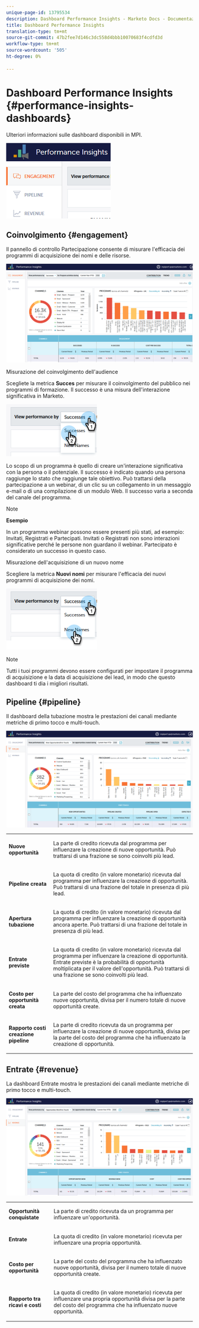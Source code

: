 ```yaml
---
unique-page-id: 13795534
description: Dashboard Performance Insights - Marketo Docs - Documentazione del prodotto
title: Dashboard Performance Insights
translation-type: tm+mt
source-git-commit: 47b2fee7d146c3dc558d4bbb10070683f4cdfd3d
workflow-type: tm+mt
source-wordcount: '505'
ht-degree: 0%

---
```



# Dashboard Performance Insights {#performance-insights-dashboards}

Ulteriori informazioni sulle dashboard disponibili in MPI.

![](assets/1-4.png)

## Coinvolgimento {#engagement}

Il pannello di controllo Partecipazione consente di misurare l&#39;efficacia dei programmi di acquisizione dei nomi e delle risorse.

![](assets/two-3.png)

Misurazione del coinvolgimento dell&#39;audience

Scegliete la metrica **Succes** per misurare il coinvolgimento del pubblico nei programmi di formazione. Il successo è una misura dell&#39;interazione significativa in Marketo.

![](assets/3-4.png)

Lo scopo di un programma è quello di creare un&#39;interazione significativa con la persona o il potenziale. Il successo è indicato quando una persona raggiunge lo stato che raggiunge tale obiettivo. Può trattarsi della partecipazione a un webinar, di un clic su un collegamento in un messaggio e-mail o di una compilazione di un modulo Web. Il successo varia a seconda del canale del programma.

>[!NOTE]
>
>**Esempio**
>
>In un programma webinar possono essere presenti più stati, ad esempio: Invitati, Registrati e Partecipati. Invitati o Registrati non sono interazioni significative perché le persone non guardano il webinar. Partecipato è considerato un successo in questo caso.

Misurazione dell&#39;acquisizione di un nuovo nome

Scegliere la metrica **Nuovi nomi** per misurare l&#39;efficacia dei nuovi programmi di acquisizione dei nomi.

![](assets/4-3.png)

>[!NOTE]
>
>Tutti i tuoi programmi devono essere configurati per impostare il programma di acquisizione e la data di acquisizione dei lead, in modo che questo dashboard ti dia i migliori risultati.

## Pipeline {#pipeline}

Il dashboard della tubazione mostra le prestazioni dei canali mediante metriche di primo tocco e multi-touch.

![](assets/five-1.png)

<table> 
 <tbody> 
  <tr> 
   <td><p><strong>Nuove opportunità</strong></p></td> 
   <td><p>La parte di credito ricevuta dal programma per influenzare la creazione di nuove opportunità. Può trattarsi di una frazione se sono coinvolti più lead.</p></td> 
  </tr> 
  <tr> 
   <td><p><strong>Pipeline creata</strong></p></td> 
   <td><p>La quota di credito (in valore monetario) ricevuta dal programma per influenzare la creazione di opportunità. Può trattarsi di una frazione del totale in presenza di più lead.</p></td> 
  </tr> 
  <tr> 
   <td><p><strong>Apertura tubazione</strong></p></td> 
   <td><p>La quota di credito (in valore monetario) ricevuta dal programma per influenzare la creazione di opportunità ancora aperte. Può trattarsi di una frazione del totale in presenza di più lead.</p></td> 
  </tr> 
  <tr> 
   <td><p><strong>Entrate previste</strong></p></td> 
   <td><p>La quota di credito (in valore monetario) ricevuta dal programma per influenzare la creazione di opportunità. Entrate previste è la probabilità di opportunità moltiplicata per il valore dell'opportunità. Può trattarsi di una frazione se sono coinvolti più lead.</p></td> 
  </tr> 
  <tr> 
   <td><p><strong>Costo per opportunità creata</strong></p></td> 
   <td><p>La parte del costo del programma che ha influenzato nuove opportunità, divisa per il numero totale di nuove opportunità create.</p></td> 
  </tr> 
  <tr> 
   <td><p><strong>Rapporto costi creazione pipeline</strong></p></td> 
   <td><p>La parte di credito ricevuta da un programma per influenzare la creazione di nuove opportunità, divisa per la parte del costo del programma che ha influenzato la creazione di opportunità.</p></td> 
  </tr> 
 </tbody> 
</table>

## Entrate {#revenue}

La dashboard Entrate mostra le prestazioni dei canali mediante metriche di primo tocco e multi-touch.

![](assets/six-1.png)

<table> 
 <tbody> 
  <tr> 
   <td><p><strong>Opportunità conquistate</strong></p></td> 
   <td><p>La parte di credito ricevuta da un programma per influenzare un'opportunità.</p></td> 
  </tr> 
  <tr> 
   <td><p><strong>Entrate</strong></p></td> 
   <td><p>La quota di credito (in valore monetario) ricevuta per influenzare una propria opportunità.</p></td> 
  </tr> 
  <tr> 
   <td><p><strong>Costo per opportunità</strong></p></td> 
   <td><p>La parte del costo del programma che ha influenzato nuove opportunità, divisa per il numero totale di nuove opportunità create.</p></td> 
  </tr> 
  <tr> 
   <td><p><strong>Rapporto tra ricavi e costi</strong></p></td> 
   <td><p>La quota di credito (in valore monetario) ricevuta per influenzare una propria opportunità divisa per la parte del costo del programma che ha influenzato nuove opportunità.</p></td> 
  </tr> 
 </tbody> 
</table>

